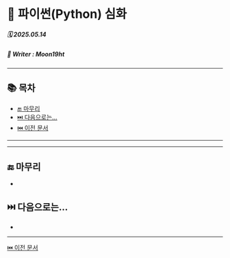 # 🧩 파이썬(Python) 심화

##### 🗓️ 2025.05.14
##### 📝 Writer : Moon19ht

---

## 📚 목차


- [🔚 마무리](#-마무리)
- [⏭️ 다음으로는...](#️-다음으로는)
- [⏮️ 이전 문서](./0513%20정리.md)

---



---

## 🔚 마무리
- 

## ⏭️ 다음으로는...
- 
---

[⏮️ 이전 문서](./0513%20정리.md)